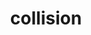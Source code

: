 ---
layout: smileys&emotion
title: collision
emoji: collision
permalink: 💥.html
image: assets/img/3moji/collision.png
---